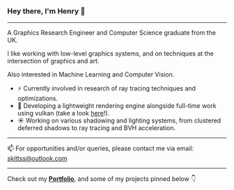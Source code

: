 ### Hey there, I'm Henry 👋 
---
A Graphics Research Engineer and Computer Science graduate from the UK.

I like working with low-level graphics systems, and on techniques at the intersection of graphics and art.

Also interested in Machine Learning and Computer Vision.

- ⚡ Currently involved in research of ray tracing techniques and optimizations.
- 🌱 Developing a lightweight rendering engine alongside full-time work using vulkan (take a look [here](https://github.com/Skittss/sumire)!).
- ☀️ Working on various shadowing and lighting systems, from clustered deferred shadows to ray tracing and BVH acceleration.

---
📫 For opportunities and/or queries, please contact me via email: skittss@outlook.com

---
Check out my <b>[Portfolio](https://skittss.github.io/PortfolioWebsite)</b>, and some of my projects pinned below 👇
